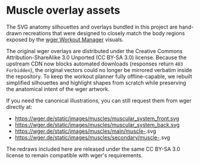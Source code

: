 # Muscle overlay assets

The SVG anatomy silhouettes and overlays bundled in this project are hand-drawn recreations that were designed to closely match the body regions exposed by the [wger Workout Manager](https://wger.de/) visuals.

The original wger overlays are distributed under the Creative Commons Attribution-ShareAlike 3.0 Unported (CC BY-SA 3.0) license. Because the upstream CDN now blocks automated downloads (responses return `403 Forbidden`), the original vectors could no longer be mirrored verbatim inside the repository. To keep the workout planner fully offline-capable, we rebuilt simplified silhouettes and highlight shapes from scratch while preserving the anatomical intent of the wger artwork.

If you need the canonical illustrations, you can still request them from wger directly at:

- https://wger.de/static/images/muscles/muscular_system_front.svg
- https://wger.de/static/images/muscles/muscular_system_back.svg
- https://wger.de/static/images/muscles/main/muscle-<id>.svg
- https://wger.de/static/images/muscles/secondary/muscle-<id>.svg

The redraws included here are released under the same CC BY-SA 3.0 license to remain compatible with wger's requirements.
